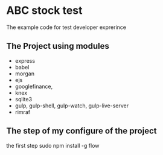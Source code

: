 # ABC stock test
The example code for test developer exprerince

## The Project using modules
- express
- babel
- morgan
- ejs
- googlefinance,
- knex 
- sqlite3
- gulp, gulp-shell, gulp-watch, gulp-live-server
- rimraf

## The step of my configure of the project
the first step
	sudo npm install -g flow